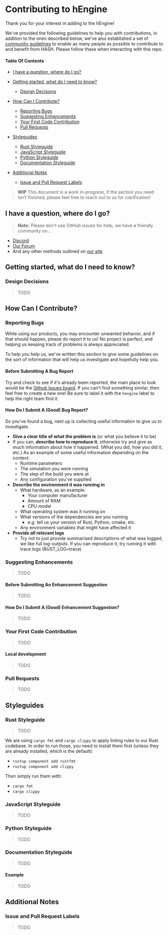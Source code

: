 [comment]: <> (This CONTRIBUTING guide was heavily inspired by the great one provided by the lovely folks at Atom [https://github.com/atom/atom/blob/master/CONTRIBUTING.md])

# Contributing to hEngine

Thank you for your interest in adding to the hEngine!

We've provided the following guidelines to help you with contributions, in addition to the ones described below, we've
also established a set of [community guidelines](https://hash.ai/legal/community) to enable as many people as possible
to contribute to and benefit from HASH. Please follow these when interacting with this repo.

#### Table Of Contents

- [I have a question, where do I go?](#i-have-a-question--where-do-i-go-)

- [Getting started, what do I need to know?](#getting-started--what-do-i-need-to-know-)
    * [Design Decisions](#design-decisions)

- [How Can I Contribute?](#how-can-i-contribute-)
    * [Reporting Bugs](#reporting-bugs)
    * [Suggesting Enhancements](#suggesting-enhancements)
    * [Your First Code Contribution](#your-first-code-contribution)
    * [Pull Requests](#pull-requests)

- [Styleguides](#styleguides)
    * [Rust Styleguide](#rust-styleguide)
    * [JavaScript Styleguide](#javascript-styleguide)
    * [Python Styleguide](#python-styleguide)
    * [Documentation Styleguide](#documentation-styleguide)

- [Additional Notes](#additional-notes)
    * [Issue and Pull Request Labels](#issue-and-pull-request-labels)

> **WIP** This document is a work in-progress, if the section you need isn't finished, please feel free to reach out to us for clarification!

## I have a question, where do I go?

> **Note:** Please don't use GitHub issues for help, we have a friendly community on...

* [Discord](https://discord.com/invite/BPMrGAhjPh)
* [Our Forum](https://community.hash.ai/)
* And any other methods outlined on [our site](https://hash.ai/contact)

## Getting started, what do I need to know?

### Design Decisions

> TODO

## How Can I Contribute?

### Reporting Bugs

While using our products, you may encounter unwanted behavior, and if that should happen, please do report it to us! No project is perfect, and helping us keeping track of problems is always appreciated. 

To help you help us, we've written this section to give some guidelines on the sort of information that will help us investigate and hopefully help you.

#### Before Submitting A Bug Report

Try and check to see if it's already been reported, the main place to look would be the [Github Issues board](https://github.com/hashintel/hash/issues). If you can't find something similar, then feel free to create a new one! Be sure to label it with the `hengine` label to help the right team find it.

#### How Do I Submit A (Good) Bug Report?

So you've found a bug, next up is collecting useful information to give us to investigate.

* **Give a clear title of what the problem is** (or what you believe it to be)
* If you can, **describe how to reproduce it**, otherwise try and give as much information about how it happened. (What you did, _how_ you did it, etc.) As an example of some useful information depending on the context:
  * Runtime parameters
  * The simulation you were running
  * The step of the build you were at
  * Any configuration you've supplied
* **Describe the environment it was running in**
  * What hardware, as an example:
    * Your computer manufacturer
    * Amount of RAM
    * CPU model
  * What operating system was it running on
  * What versions of the dependencies are you running
    * e.g. tell us your version of Rust, Python, cmake, etc.
  * Any environment variables that might have affected it
* **Provide _all_ relevant logs**
  * Try not to just provide summarised descriptions of what was logged, we like full log-outputs. If you can reproduce it, try running it with trace logs (RUST_LOG=trace)

### Suggesting Enhancements

> TODO

#### Before Submitting An Enhancement Suggestion

> TODO

#### How Do I Submit A (Good) Enhancement Suggestion?

> TODO

### Your First Code Contribution

> TODO

#### Local development

> TODO

### Pull Requests

> TODO

## Styleguides

### Rust Styleguide

> TODO

We are using `cargo fmt` and `cargo clippy` to apply linting rules to our Rust codebase. In order to run those, you need to install them first (unless they are already installed, which is the default):
* `rustup component add rustfmt`
* `rustup component add clippy`

Then simply run them with:
* `cargo fmt`
* `cargo clippy`

### JavaScript Styleguide

> TODO

### Python Styleguide

> TODO

### Documentation Styleguide

> TODO

#### Example

> TODO

## Additional Notes

### Issue and Pull Request Labels

> TODO
